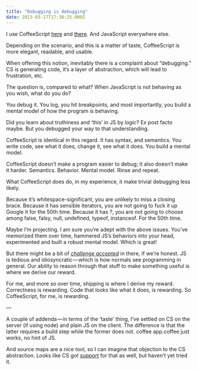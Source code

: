 ```yaml
---
title: "Debugging is debugging"
date: 2013-03-17T17:38:25.000Z
---
```


I use CoffeeScript [here](https://github.com/clipperhouse/classicalrad.io) and [there](https://github.com/clipperhouse/BetterBird). And JavaScript everywhere else.

Depending on the scenario, and this is a matter of taste, CoffeeScript is more elegant, readable, and usable.

When offering this notion, inevitably there is a complaint about “debugging.” CS is generating code, it’s a layer of abstraction, which will lead to frustration, etc.

The question is, compared to what? When JavaScript is not behaving as you wish, what do you do?

You debug it. You log, you hit breakpoints, and most importantly, you build a mental model of how the program is behaving.

Did you learn about truthiness and ‘this’ in JS by _logic_? Ex post facto maybe. But you debugged your way to that understanding.

CoffeeScript is identical in this regard. It has syntax, and semantics. You write code, see what it does, change it, see what it does. You build a mental model.

CoffeeScript doesn’t make a program easier to debug; it also doesn’t make it harder. Semantics. Behavior. Mental model. Rinse and repeat.

What CoffeeScript does do, in my experience, it make trivial debugging less likely.

Because it’s whitespace-significant, you are unlikely to miss a closing brace. Because it has sensible iterators, you are not going to fuck it up Google it for the 50th time. Because it has ?, you are not going to choose among false, falsy, null, undefined, typeof, instanceof. For the 50th time.

Maybe I’m projecting. I am sure you’re adept with the above issues. You’ve memorized them over time, hammered JS’s behaviors into your head, experimented and built a robust mental model. Which is great!

But there might be a bit of [_challenge accepted_](http://www.youtube.com/watch?v=ekeELle5g-o) in there, if we’re honest. JS is tedious and idiosyncratic — which is how normals see programming in general. Our ability to reason through that stuff to make something useful is where we derive our reward.

For me, and more so over time, shipping is where I derive my reward. Correctness is rewarding. Code that looks like what it does, is rewarding. So CoffeeScript, for me, is rewarding.

—

A couple of addenda — in terms of the ‘taste’ thing, I’ve settled on CS on the server (if using node) and plain JS on the client. The difference is that the latter requires a build step while the former does not. coffee app.coffee just works, no hint of JS.

And source maps are a nice tool, so I can imagine that objection to the CS abstraction. Looks like CS got [support](http://coffeescript.org/#source-maps) for that as well, but haven’t yet tried it.
